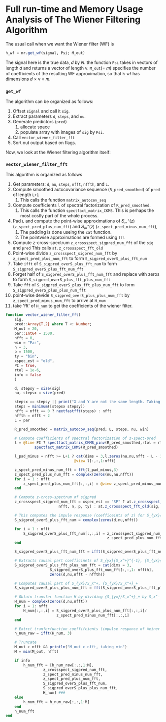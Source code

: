 # Full run-time and Memory Usage Analysis of The Wiener Filtering Algorithm

The usual call when we want the Wiener filter (WF) is
```julia
h_wf = mr.get_wf(signal, Psi; M_out)
```
The signal here is the true data, 𝑑 by 𝑁. the function `Psi` takes in vectors of length 𝑑 and returns a vector of length ν. `M_out`(= 𝑚) specifies the number of coefficients of the resulting WF approximation, so that `h_wf` has dimensions 𝑑 × ν × 𝑚.

### `get_wf`
The algorithm can be organized as follows:
1. Offset `signal` and call it `sig`.
2. Extract parameters `d`, `steps`, and `nu`.
3. Generate predictors (`pred`)
   1. allocate space
   2. populate array with images of `sig` by `Psi`.
4. Call `vector_wiener_filter_fft`
5. Sort out output based on flags.

Now, we look at the Wiener filtering algorithm itself:

### `vector_wiener_filter_fft`
This algorithm is organized as follows
1. Get parameters: `d`, `nu`, `steps`, `nfft`, `nffth`, and `L`.
2. Compute smoothed autocovariance sequence (`R_pred_smoothed`) of `pred` of length `L+1`
   1. This calls the function `matrix_autocov_seq`
3. Compute coefficients `l` of spectral factorization of `R_pred_smoothed`.
   1. This calls the function `spectfact_matrix_CKMS`. This is perhaps the most costly part of the      whole process.
4. Pad `L` and compute the point-wise approximations of 𝑆ₚᵣ⁺(𝑧) (`z_spect_pred_plus_num_fft`) and 𝑆ₚᵣ⁻(𝑧) (`z_spect_pred_minus_num_fft`),
   1. The padding is done useing the `cat` function.
   2. The pointwise approximations are  formed using `fft`
5. Compute z-cross-spectrum `z_crossspect_sigpred_num_fft` of the `sig` and `pred`
   This calls `at.z_crossspect_fft_old`
6. Point-wise divide  `z_crossspect_sigpred_num_fft` by `z_spect_pred_plus_num_fft` to form `S_sigpred_overS_plus_fft_num`
7. Take `ifft` of `S_sigpred_overS_plus_fft_num` to form `S_sigpred_overS_plus_fft_num_fft`
8. Forget half of `S_sigpred_overS_plus_fft_num_fft` and replace with zeros to form `S_sigpred_overS_plus_fft_plus_num_fft`
9. Take `fft` of `S_sigpred_overS_plus_fft_plus_num_fft` to form `S_sigpred_overS_plus_plus_num_fft`
10. point-wise devide `S_sigpred_overS_plus_plus_num_fft` by `z_spect_pred_minus_num_fft` to arrive at `H_num`
11. take 'fft' of `H_num` to get the coefficients of the wiener filter.

```julia
function vector_wiener_filter_fft(
    sig,
    pred::Array{T,2} where T <: Number;
    M_out = 20,
    par::Int64 = 1500,
    nfft = 0,
    win = "Par",
    n = 3,
    p = 1500,
    ty = "bin",
    xspec_est = "old",
    PI = true,
    rtol = 1e-6,
    info = false
    )

    d, stepsy = size(sig)
    nu, stepsx = size(pred)

    stepsx == stepsy || print("X and Y are not the same length. Taking min.")
    steps = minimum([stepsx stepsy])
    nfft = nfft == 0 ? nextfastfft(steps) : nfft
    nffth = nfft ÷ 2
    L = par

    R_pred_smoothed = matrix_autocov_seq(pred; L, steps, nu, win)

    # Compute coefficients of spectral factorization of z-spect-pred
    l = @time PI ? spectfact_matrix_CKMS_pinv(R_pred_smoothed,rtol = rtol) :
             spectfact_matrix_CKMS(R_pred_smoothed)

    l_pad_minus = nfft >= L+1 ? cat(dims = 3,l,zeros(nu,nu,nfft - L - 1)) :
                               @view l[:,:,1:nfft]

    z_spect_pred_minus_num_fft = fft(l_pad_minus,3)
    z_spect_pred_plus_num_fft = complex(zeros(nu,nu,nfft))
    for i = 1 : nfft
        z_spect_pred_plus_num_fft[:,:,i] = @view z_spect_pred_minus_num_fft[:,:,i]'
    end

    # Compute z-cross-spectrum of sigpred
    z_crossspect_sigpred_num_fft = xspec_est == "SP" ? at.z_crossspect_fft(sig, pred;
                        nfft, n, p, ty) : at.z_crossspect_fft_old(sig, pred; L, Nex = nfft);

    # This computes the impule response (coefficeints of z) for S_{yx}{S_x^+}^{-1}
    S_sigpred_overS_plus_fft_num = complex(zeros(d,nu,nfft))

    for i = 1 : nfft
        S_sigpred_overS_plus_fft_num[:,:,i] = z_crossspect_sigpred_num_fft[:,:,i]/
                                              z_spect_pred_plus_num_fft[:,:,i]
    end

    S_sigpred_overS_plus_fft_num_fft = ifft(S_sigpred_overS_plus_fft_num,3)

    # Extracts causal part coefficinets of S_{yx}{S_x^+}^{-1}, {S_{yx}{S_x^+}^{-1}}_+
    S_sigpred_overS_plus_fft_plus_num_fft = cat(dims = 3,
                    S_sigpred_overS_plus_fft_num_fft[:,:,1: nffth],
                    zeros(d,nu,nfft - nffth))

    # Computes causal part of S_{yx}/S_x^+, {S_{yx}/S_x^+}_+
    S_sigpred_overS_plus_plus_num_fft = fft(S_sigpred_overS_plus_fft_plus_num_fft,3);

    # Obtain transfer function H by dividing {S_{yx}/S_x^+}_+ by S_x^-
    H_num = complex(zeros(d,nu,nfft))
    for i = 1: nfft
        H_num[:,:,i] = S_sigpred_overS_plus_plus_num_fft[:,:,i]/
                       z_spect_pred_minus_num_fft[:,:,i]
    end

    # Extrct tranferfunction coeffifcients (impulse responce of Weiner filter)
    h_num_raw = ifft(H_num, 3)

    # Truncate
    M_out > nfft && println("M_out > nfft, taking min")
    M = min(M_out, nfft)

    if info
        h_num_fft = [h_num_raw[:,:,1:M],
                 z_crossspect_sigpred_num_fft,
                 z_spect_pred_minus_num_fft,
                 z_spect_pred_plus_num_fft,
                 S_sigpred_overS_plus_fft_num,
                 S_sigpred_overS_plus_plus_num_fft,
                 H_num] ###
    else
        h_num_fft = h_num_raw[:,:,1:M]
    end
    h_num_fft
end
```
